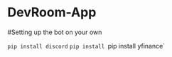 # DevRoom-App

#Setting up the bot on your own

`pip install discord`
`pip install
`pip install yfinance`
